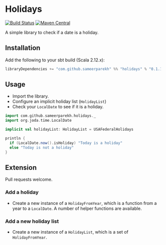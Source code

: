 # Holidays 

[![Build Status](https://travis-ci.org/sameerparekh/holidays.svg?branch=master)](https://travis-ci.org/sameerparekh/holidays)
[![Maven Central](https://maven-badges.herokuapp.com/maven-central/com.github.sameerparekh.holidays/holidays_2.12/badge.svg)](https://maven-badges.herokuapp.com/maven-central/com.github.sameerparekh.holidays/holidays_2.12)

A simple library to check if a date is a holiday.

## Installation

Add the following to your sbt build (Scala 2.12.x):

```scala
libraryDependencies += "com.github.sameerparekh" %% "holidays" % "0.1.1"
```

## Usage

* Import the library.
* Configure an implicit holiday list (`HolidayList`)
* Check your `LocalDate` to see if it is a holiday.

```scala
import com.github.sameerparekh.holidays._
import org.joda.time.LocalDate

implicit val holidayList: HolidayList = USAFederalHolidays

println {
  if (LocalDate.now().isHoliday) "Today is a holiday" 
  else "Today is not a holiday"
}
```

## Extension

Pull requests welcome.

### Add a holiday

* Create a new instance of a `HolidayFromYear`, which is a function from a year to a `LocalDate`. A
number of helper functions are available.

### Add a new holiday list

* Create a new instance of a `HolidayList`, which is a set of `HolidayFromYear`.